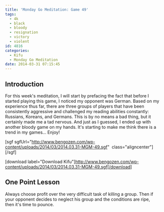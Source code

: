 ```yaml
---
title: 'Monday Go Meditation: Game 49'
tags:
  - 4k
  - black
  - bloody
  - resignation
  - victory
  - violent
id: 4816
categories:
  - Kifu
  - Monday Go Meditation
date: 2014-03-31 07:15:45
---
```


## Introduction

For this week's meditation, I will start by prefacing the fact that before I started playing this game, I noticed my opponent was German. Based on my experience thus far, there are three groups of players that have been consistently aggressive and challenged my reading abilities constantly: Russians, Koreans, and Germans. This is by no means a bad thing, but it certainly made me a tad nervous. And just as I guessed, I ended up with another bloody game on my hands. It's starting to make me think there is a trend in my games... Enjoy!

[sgf sgfUrl="http://www.bengozen.com/wp-content/uploads/2014/03/2014.03.31-MGM-49.sgf"  class="aligncenter"][/sgf]

[download label="Download Kifu"]http://www.bengozen.com/wp-content/uploads/2014/03/2014.03.31-MGM-49.sgf[/download]

## **One Point Lesson**

Always choose profit over the very difficult task of killing a group. Then if your opponent decides to neglect his group and the conditions are ripe, then it's time to pounce.
